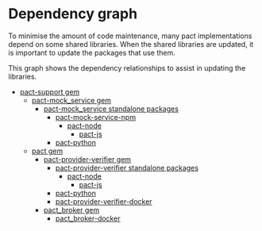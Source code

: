 # Dependency graph

To minimise the amount of code maintenance, many pact implementations depend on some shared libraries. When the shared libraries are updated, it is important to update the packages that use them.

This graph shows the dependency relationships to assist in updating the libraries.


* [pact-support gem][pact-support-gem]
    * [pact-mock_service gem][pact-mock-service-gem]
        * [pact-mock_service standalone packages][pact-mock-service-standalone]
            * [pact-mock-service-npm][pact-mock-service-npm]
                * [pact-node][pact-node]
                    * [pact-js][pact-js]
            * [pact-python][pact-python]
    * [pact gem][pact-gem]
        * [pact-provider-verifier gem][pact-provider-verifier-gem]
            * [pact-provider-verifier standalone packages][pact-provider-verifier-standalone]
                * [pact-node][pact-node]
                    *  [pact-js][pact-js]
            * [pact-python][pact-python]                    
            * [pact-provider-verifier-docker][pact-provider-verifier-docker]
        * [pact_broker gem][pact-broker-gem]
            * [pact_broker-docker][pact_broker-docker]


[pact-support-gem]: https://github.com/pact-foundation/pact-support/blob/master/RELEASING.md
[pact-mock-service-gem]: https://github.com/pact-foundation/pact-mock_service/blob/master/RELEASING.md
[pact-mock-service-standalone]: https://github.com/pact-foundation/pact-mock_service/blob/master/packaging/README.md
[pact-gem]: https://github.com/realestate-com-au/pact/blob/master/RELEASING.md
[pact-mock-service-npm]: https://github.com/pact-foundation/pact-mock-service-npm/blob/master/RELEASING.md
[pact-node]: https://github.com/pact-foundation/pact-node/blob/master/RELEASING.md
[pact-js]: https://github.com/pact-foundation/pact-js/blob/master/RELEASING.md
[pact-provider-verifier-gem]: https://github.com/pact-foundation/pact-provider-verifier/blob/master/RELEASING.md
[pact-provider-verifier-standalone]: https://github.com/pact-foundation/pact-provider-verifier/blob/master/RELEASING.md
[pact-provider-verifier-docker]: https://github.com/DiUS/pact-provider-verifier-docker/blob/master/RELEASING.md
[pact-broker-gem]: https://github.com/pact-foundation/pact_broker/blob/master/RELEASING.md
[pact_broker-docker]: https://github.com/DiUS/pact_broker-docker/blob/master/RELEASING.md
[pact-python]: https://github.com/pact-foundation/pact-python/blob/master/RELEASING.md
